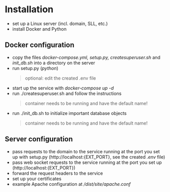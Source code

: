 # Installation
- set up a Linux server (incl. domain, SLL, etc.)
- install Docker and Python

## Docker configuration
- copy the files <em>docker-compose.yml, setup.py, createsuperuser.sh</em> and <em>init_db.sh</em> into a directory on the server
- run setup.py (<em>python</em>)
   > optional: edit the created .env file
- start up the service with <em>docker-compose up -d</em>
- run ./createsuperuser.sh and follow the instructions
   > container needs to be running and have the default name!
- run ./init_db.sh to initialize important database objects
   > container needs to be running and have the default name!

## Server configuration
- pass requests to the domain to the service running at the port you set up with setup.py (http://localhost:{EXT_PORT}, see the created <em>.env</em> file)
- pass web socket requests to the service running at the port you set up (http://localhost:{EXT_PORT})
- forward the request headers to the service
- set up your certificates
- example Apache configuration at <em>/dist/site/apache.conf</em>
